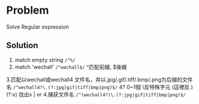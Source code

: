 # Problem
Solve Regular expression
## Solution
1. match empty string
`
  /^%/
`
2. match 'wechall'
`
  /^wechall$/
`
^匹配前綴, $後綴

3.匹配以wechall或wechall4 文件名，并以.jpg/.gif/.tiff/.bmp/.png为后缀的文件名
`
/^wechall4?\.(?:jpg|gif|tiff|bmp|png)$/
`
  4? 0~1個 \反特殊字元 (這裡反.) (?:x) 找出x  | or
4.捕获文件名
 `
 /^(wechall4?)\.(?:jpg|gif|tiff|bmp|png)$/
 `

